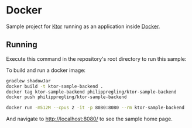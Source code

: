 # Docker

Sample project for [Ktor](http://ktor.io) running as an application
inside [Docker](https://www.docker.com/).


## Running

Execute this command in the repository's root directory to run this sample:

To build and run a docker image:

```bash
gradlew shadowJar
docker build -t ktor-sample-backend .
docker tag ktor-sample-backend philippregling/ktor-sample-backend
docker push philippregling/ktor-sample-backend

docker run -m512M --cpus 2 -it -p 8080:8080 --rm ktor-sample-backend
```
 
And navigate to [http://localhost:8080/](http://localhost:8080/) to see the sample home page.  


